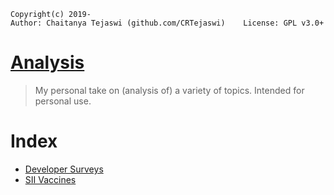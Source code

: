     Copyright(c) 2019-
    Author: Chaitanya Tejaswi (github.com/CRTejaswi)    License: GPL v3.0+

# [Analysis](https://crtejaswi.github.io/analysis)
> My personal take on (analysis of) a variety of topics.
> Intended for personal use.

# Index

- [Developer Surveys](01/)
- [SII Vaccines](02/)